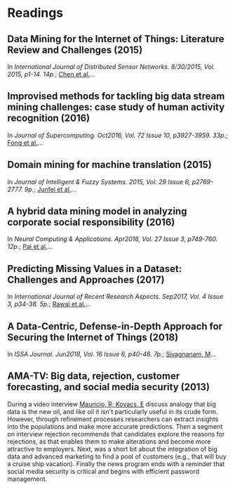 # Readings

## Data Mining for the Internet of Things: Literature Review and Challenges (2015)

In _International Journal of Distributed Sensor Networks. 8/30/2015, Vol. 2015, p1-14. 14p._; [Chen et al.](Securing_Body_Sensor_Networks.pdf)...

## Improvised methods for tackling big data stream mining challenges: case study of human activity recognition (2016)

In _Journal of Supercomputing. Oct2016, Vol. 72 Issue 10, p3927-3959. 33p._; [Fong et al.](ImprovisedMethods_for_BigDataStreamMining.pdf)...

## Domain mining for machine translation (2015)

In _Journal of Intelligent & Fuzzy Systems. 2015, Vol. 29 Issue 6, p2769-2777. 9p._; [Junfei et al.](DomainMiningMachineTranslation.pdf)...

## A hybrid data mining model in analyzing corporate social responsibility (2016)

In _Neural Computing & Applications. Apr2016, Vol. 27 Issue 3, p749-760. 12p._; [Pai et al.](HybridMining_Analyzing_CorporateSocailResponsibility.pdf)...

## Predicting Missing Values in a Dataset: Challenges and Approaches (2017)

In _International Journal of Recent Research Aspects. Sep2017, Vol. 4 Issue 3, p34-38. 5p._; [Rawal et al.](PredictingMissingValues.pdf)...

## A Data-Centric, Defense-in-Depth Approach for Securing the Internet of Things (2018)

In _ISSA Journal. Jun2018, Vol. 16 Issue 6, p40-46. 7p._; [Sivagnanam, M](DataCentric_Approach_Securing_IoT.pdf)...

## AMA-TV: Big data, rejection, customer forecasting, and social media security (2013)

During a video interview [Mauricio, R; Kovacs, E](https://sk-sagepub-com.proxy1.ncu.edu/video/ama-tv-big-data-rejection-customer-forecasting-and-social-media-security) discuss analogy that big data is the new oil, and like oil it isn't particularly useful in its crude form.  However, through refinement processes researchers can extract insights into the populations and make more accurate predictions.  Then a segment on interview rejection recommends that candidates explore the reasons for rejections, as that enables them to make alterations and become more attractive to employers.  Next, was a short bit about the integration of big data and advanced marketing to find a pool of customers (e.g., that will buy a cruise ship vacation).  Finally the news program ends with a reminder that social media security is critical and begins with efficient password management.
